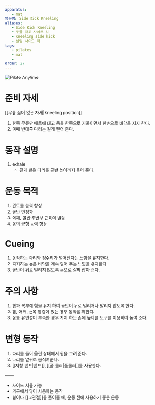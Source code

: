 ```yaml
---
apparatus:
   - mat
영문명: Side Kick Kneeling
aliases:
   - Side Kick Kneeling
   - 무릎 대고 사이드 킥
   - Kneeling side kick
   - 닐링 사이드 킥
tags:
   - pilates
   - mat
   -
order: 27
---
```


![Pilate Anytime](https://youtu.be/hgLDMHCcw4k?si=liYstjUaECDuisuH)

# 준비 자세

[[무릎 꿇어  앉은 자세|Kneeling position]]

1. 한쪽 무릎만 매트에 대고 몸을 한쪽으로 기울이면서 한손으로 바닥을 지지 한다.
2. 이때 반대쪽 다리는 길게 뻗어 준다.

# 동작 설명

1. exhale
   - 길게 뻗은 다리를 골반 높이까지 들어 준다.

# 운동 목적

1. 컨트롤 능력 향상
2. 골반 안정화
3. 어깨, 골반 주변부 근육의 발달
4. 몸의 균형 능력 향상

# Cueing

1. 동작하는 다리와 정수리가 멀어진다는 느낌을 유지한다.
2. 지지하는 손은 바닥을 계속 밀어 주는 느낌을 유지한다.
3. 골반이 뒤로 밀리지 않도록 손으로 살짝 잡아 준다.

# 주의 사항

1. 힙과 복부에 힘을 유지 하여 골반이 뒤로 밀리거나 말리지 않도록 한다.
2. 힙, 어깨, 손목 통증이 있는 경우 동작을 피한다.
3. 몸통 유연성이 부족한 경우 지지 하는 손에 높이를 도구를 이용하여 높여 준다.

# 변형 동작

1. 다리를 들어 올린 상태에서 원을 그려 준다.
2. 다리를 앞뒤로 움직여준다.
3. [[저항 밴드|밴드]], [[폼 롤러|폼롤러]]를 사용한다.

——

- 사이드 서클 가능
- 기구에서 많이 사용하는 동작
- 힙이나 [[고관절]]을 풀어줄 때, 운동 전에 사용하기 좋은 운동


